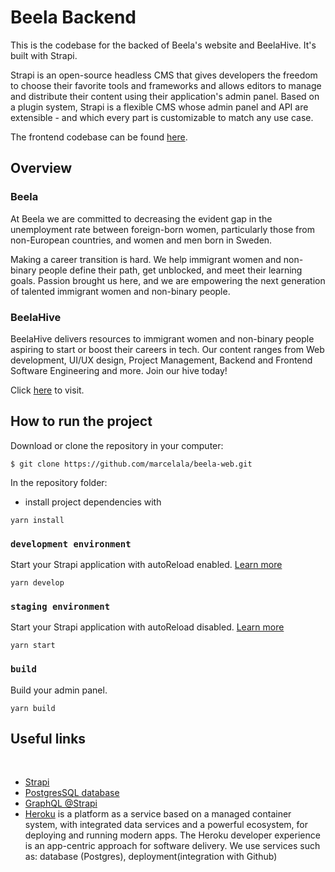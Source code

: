 
# Beela Backend

This is the codebase for the backed of Beela's website and BeelaHive. It's built with Strapi.

Strapi is an open-source headless CMS that gives developers the freedom to choose their favorite tools and frameworks and allows editors to manage and distribute their content using their application's admin panel. Based on a plugin system, Strapi is a flexible CMS whose admin panel and API are extensible - and which every part is customizable to match any use case.

The frontend codebase can be found [here](https://github.com/marcelala/beela-web).

## Overview

### Beela

At Beela we are committed to decreasing the evident gap in the unemployment rate between foreign-born women, particularly those from non-European countries, and women and men born in Sweden.

Making a career transition is hard. We help immigrant women and non-binary people define their path, get unblocked, and meet their learning goals. Passion brought us here, and we are empowering the next generation of talented immigrant women and non-binary people.

### BeelaHive

BeelaHive delivers resources to immigrant women and non-binary people aspiring to start or boost their careers in tech. Our content ranges from Web development, UI/UX design, Project Management, Backend and Frontend Software Engineering and more. Join our hive today!

Click [here](https://beela-be.herokuapp.com/) to visit.


## How to run the project


Download or clone the repository in your computer:


```
$ git clone https://github.com/marcelala/beela-web.git
```

In the repository folder:

- install project dependencies with

```
yarn install
```

### `development environment`

Start your Strapi application with autoReload enabled. [Learn more](https://docs.strapi.io/developer-docs/latest/developer-resources/cli/CLI.html#strapi-develop)

```
yarn develop
```

### `staging environment`

Start your Strapi application with autoReload disabled. [Learn more](https://docs.strapi.io/developer-docs/latest/developer-resources/cli/CLI.html#strapi-start)

```
yarn start
```

### `build`

Build your admin panel.

```
yarn build
```


## Useful links

<br/>

- [Strapi](https://docs.strapi.io/developer-docs/latest/getting-started/introduction.html)
- [PostgresSQL database](https://www.postgresql.org/)
- [GraphQL @Strapi](https://docs.strapi.io/developer-docs/latest/plugins/graphql.html)
- [Heroku](https://www.heroku.com/platform) is a platform as a service based on a managed container system, with integrated data services and a powerful ecosystem, for deploying and running modern apps. The Heroku developer experience is an app-centric approach for software delivery. We use services such as: database (Postgres), deployment(integration with Github)
